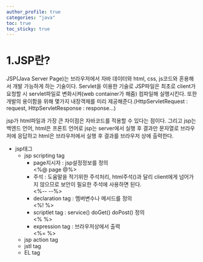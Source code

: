 ```yaml
---
author_profile: true
categories: "java"
toc: true
toc_sticky: true
---
```


# 1.JSP란?
JSP(Java Server Page)는 브라우저에서 자바 데이터와 html, css, js코드와 혼용해서 개발 가능하게 하는 기술이다. Servlet을 이용한 기술로 JSP파일은 최초로 client가 요청할 시 servlet파일로 변화시켜(web container가 해줌) 컴파일해 실행시킨다. 또한 개발의 용이함을 위해 몇가지 내장객체를 미리 제공해준다.(HttpServletRequest : request, HttpServletResponse : response...)           
 
jsp가 html파일과 가장 큰 차이점은 자바코드를 적용할 수 있다는 점이다. 그리고 jsp는 백엔드 언어, html은 프론트 언어로 jsp는 server에서 실행 후 결과만 문자열로 브라우저에 응답하고 html은 브라우저에서 실행 후 결과를 브라우저 상에 출력한다.          

- jsp태그
    - jsp scripting tag
        - page지시자 : jsp설정정보를 정의       
         <%@ page @%>
        - 주석 : 도움말을 적기위한 주석처리, html주석(<!-- -->)과 달리 client에게 넘어가지 않으므로 보안이 필요한 주석에 사용하면 된다.       
        <%-- --%>
        - declaration tag : 멤버변수나 메서드를 정의        
        <%!  %>
        - scriptlet tag : service() doGet() doPost() 정의         
        <%   %>
        - expression tag : 브라우저상에서 출력          
        <%=  %>
    - jsp action tag
    - jstl tag
    - EL tag